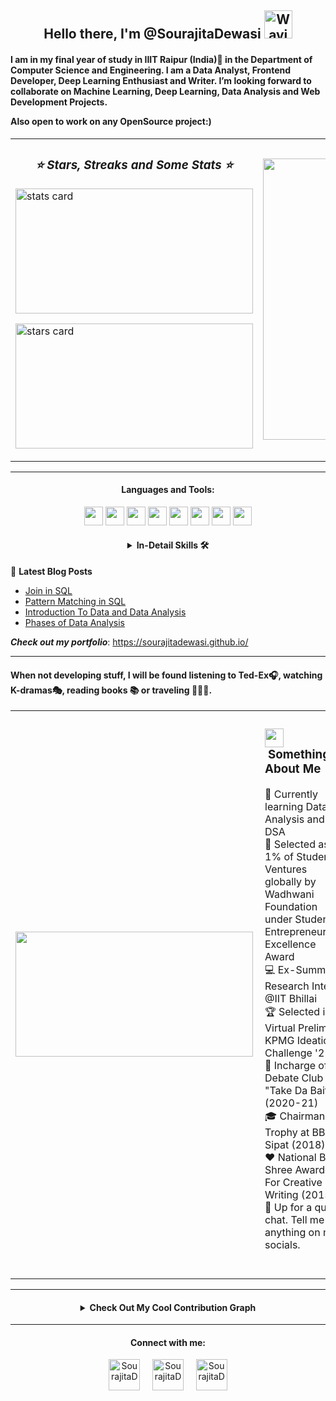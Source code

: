 <h2 align="center"> Hello there, I'm @SourajitaDewasi <img src="https://raw.githubusercontent.com/nixin72/nixin72/master/wave.gif" alt="Waving hand animated gif"
         height="45"
         width="45" /></h2>
  
<h4>
I am in my final year of study in IIIT Raipur (India)📍 in the Department of Computer Science and Engineering. I am a Data Analyst, Frontend Developer, Deep Learning Enthusiast and Writer. I’m looking forward to collaborate on Machine Learning, Deep Learning, Data Analysis and Web Development Projects. 

Also open to work on any OpenSource project:)
</h4>
<table border = "0">
         <tr>
                  <td><h3 align = "center"><i> ⭐ Stars, Streaks and Some Stats ⭐ </i></h3>
                        <p><img align="center" alt= "stats card" height="200px" width="380" src="https://github-readme-streak-stats.herokuapp.com/?user=SourajitaDewasi&theme=radical"/> </p>
                   <p><img alt = "stars card" height="200px" width="380" src="https://github-readme-stats.vercel.app/api?username=SourajitaDewasi&count_private=true&theme=radical&show_icons=true" /></p>
                  </td>
               <td>
              <p>
              <img height="450" width="470" src="https://data.whicdn.com/images/222319615/original.gif" /> </a>
              </p>
                  </td>
           </tr>
    </table>
 
 <hr>
<h4 align="center">Languages and Tools: </h1>
<p align="center">
<div align="center">
  <img src = 'https://github.com/MarikIshtar007/MarikIshtar007/blob/master/images/c-original.svg' width='30'/> <img src = 'https://github.com/MarikIshtar007/MarikIshtar007/blob/master/images/cpp.svg' width='30'/> <img src = 'https://github.com/MarikIshtar007/MarikIshtar007/blob/master/images/python2.png' height='30'/>  <img src = 'https://github.com/MarikIshtar007/MarikIshtar007/blob/master/images/html.svg' width='30'/> <img src = 'https://github.com/MarikIshtar007/MarikIshtar007/blob/master/images/css.svg' width='30'/> <img src = 'https://github.com/MarikIshtar007/MarikIshtar007/blob/master/images/java.svg' width='30'/> <img src = 'https://github.com/MarikIshtar007/MarikIshtar007/blob/master/images/sql.svg' width='30'/> <img src = 'https://github.com/MarikIshtar007/MarikIshtar007/blob/master/images/git.svg' width='30'/>
</div>

<h4 align="center">
<details close>
         <summary align="center"> In-Detail Skills 🛠️</summary></p>

| Programming Languages | Frontend | Databases | Operating Systems | IDE | Tools & Software |
| --- | --- | --- | --- | --- | --- |
| ![C](https://img.shields.io/badge/-C-05122A?style=flat&logoColor=A8B9CC) | ![HTML](https://img.shields.io/badge/-HTML-05122A?style=flat&logo=HTML5) | ![Sqlite](https://img.shields.io/badge/sqlite-%2307405e.svg?style=flat&logo=sqlite&logoColor=white) | ![Windows](https://img.shields.io/badge/Windows-0078D6?logo=windows&logoColor=white) | ![Eclipse](https://img.shields.io/badge/-Eclipse-05122A?style=flat&logo=eclipse-ide&logoColor=2C2255) | ![Notepad](https://img.shields.io/badge/Notepad++-90E59A.svg?logo=notepad%2B%2B&logoColor=black) | 
| ![C++](https://img.shields.io/badge/-C++-05122A?style=flat&logo=C%2B%2B&logoColor=00599C) | ![CSS](https://img.shields.io/badge/-CSS-05122A?style=flat&logo=CSS3&logoColor=1572B6) | ![MySQL](https://img.shields.io/badge/mysql-%2300f.svg?style=flat&logo=mysql&logoColor=white) | ![Ubuntu](https://img.shields.io/badge/Ubuntu-E95420?style=flat-square&logo=ubuntu&logoColor=white) | ![Visual Studio Code](https://img.shields.io/badge/-Visual%20Studio%20Code-05122A?style=flat&logo=visual-studio-code&logoColor=007ACC) | ![Sublime](https://img.shields.io/badge/Sublime_text-%23575757.svg?logo=sublime-text&logoColor=important) 
| ![Java](https://img.shields.io/badge/-Java-05122A?style=flat&logo=Java&logoColor=FFA518) | ![Bootstrap](https://img.shields.io/badge/-Bootstrap-05122A?style=flat&logo=bootstrap&logoColor=563D7C) | ![Oracle](https://img.shields.io/badge/Oracle-F80000?style=flat&logo=oracle&logoColor=white) | | ![NetBeans IDE](https://img.shields.io/badge/NetBeansIDE-1B6AC6.svg?style=flat&logo=apache-netbeans-ide&logoColor=white) | ![Overleaf](https://img.shields.io/badge/Overleaf-47A141?style=flat&logo=Overleaf&logoColor=white)  
| ![Python](https://img.shields.io/badge/-Python-05122A?style=flat&logo=python) | | | | ![Intellij](https://img.shields.io/badge/IntelliJ&nbsp;IDEA-000000.svg?logo=intellij-idea&logoColor=white) | ![Git](https://img.shields.io/badge/-Git-05122A?style=flat&logo=git)
| | | | | | ![GitHub](https://img.shields.io/badge/-GitHub-05122A?style=flat&logo=github)
| | | | | | ![Colab](https://img.shields.io/badge/Colab-F9AB00?style=flat&logo=googlecolab&color=525252)

</details>
</h4>
</hr>


📕 **Latest Blog Posts**
<!-- BLOG-POST-LIST:START -->
- [ Join in SQL ]( )
- [ Pattern Matching in SQL ]( https://sourajitad.hashnode.dev/pattern-matching-in-sql )
- [ Introduction To Data and Data Analysis ]( https://sourajitad.hashnode.dev/introduction-to-data-and-data-analysis )
- [ Phases of Data Analysis ]( https://sourajitad.hashnode.dev/phases-of-data-analysis )
<!-- BLOG-POST-LIST:END -->

***Check out my portfolio***: https://sourajitadewasi.github.io/ 
<hr>
<table border="0">
<tr><h4> When not developing stuff, I will be found listening to Ted-Ex🎧, watching K-dramas🎭, reading books 📚 or traveling 🚵🏾‍♂️. </h4>
 <td><img align="left" height = "200px" width="380" src="https://github-readme-stats.vercel.app/api/top-langs?username=SourajitaDewasi&langs_count=5&theme=radical" /> </td>       
<td>          
         <h3><img src="https://media.giphy.com/media/ObNTw8Uzwy6KQ/giphy.gif" width="30">&nbsp;Something About Me </h3>
📔   Currently learning Data Analysis and DSA <br> 
🥇   Selected as 1% of Student Ventures globally by Wadhwani Foundation under Student Entrepreneurship Excellence Award<br>
💻   Ex-Summer Research Intern @IIT Bhillai<br> 
🏆   Selected in Virtual Prelims of KPMG Ideation Challenge '21<br> 
🎤   Incharge of Debate Club "Take Da Bait"(2020-21) <br>
🎓   Chairman's Trophy at BBPS Sipat (2018) <br> 
❤️   National Bal Shree Awardee For Creative Writing (2015)<br> 
💭   Up for a quick chat. Tell me anything on my socials. <br> 

</hr>
<br><br>
    </td>
  </tr>
</table>
<hr>
<h4 align="center">
<details close>
<summary align="center">Check Out My Cool Contribution Graph</summary>
<img src="https://activity-graph.herokuapp.com/graph?username=SourajitaDewasi&theme=radical"/>
</details>
</h4>
</hr>

<hr>
<h4 align="center">Connect with me:</h4>
<p align="center">
<a href="https://twitter.com/SourajitaD" target="blank"><img align="center" src="https://cdn-icons-png.flaticon.com/512/124/124021.png" alt="SourajitaD" height="50" width="50" /></a> &nbsp;&nbsp;&nbsp;
<a href="https://www.linkedin.com/in/sourajita-dewasi-52b3b4193/" target="blank"><img align="center" src="https://cdn-icons-png.flaticon.com/512/174/174857.png" alt="SourajitaD" height="50" width="50" /></a>&nbsp;&nbsp;&nbsp;&nbsp;
<a href="https://www.yourquote.in/sourajita-d-smae/quotes" target="blank"><img align="center" src="https://www.yourquote.in/icon512.png" alt="SourajitaD" height="50" width="50" /></a>
</p>
</hr>

<!---
SourajitaDewasi/SourajitaDewasi is a ✨ special ✨ repository because its `README.md` (this file) appears on your GitHub profile.
You can click the Preview link to take a look at your changes.
--->
